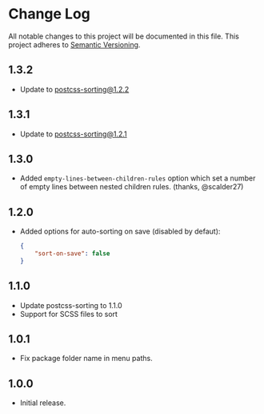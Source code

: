 # Change Log
All notable changes to this project will be documented in this file.
This project adheres to [Semantic Versioning](http://semver.org/).

## 1.3.2
* Update to postcss-sorting@1.2.2

## 1.3.1
* Update to postcss-sorting@1.2.1

## 1.3.0
* Added `empty-lines-between-children-rules` option which set a number of empty lines between nested children rules. (thanks, @scalder27)

## 1.2.0
* Added options for auto-sorting on save (disabled by defaut):

	```json
	{
		"sort-on-save": false
	}
	```

## 1.1.0
* Update postcss-sorting to 1.1.0
* Support for SCSS files to sort

## 1.0.1
* Fix package folder name in menu paths.

## 1.0.0
* Initial release.
